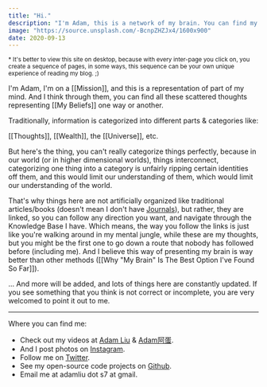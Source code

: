 ```yaml
---
title: "Hi."
description: "I'm Adam, this is a network of my brain. You can find my thoughts, journals here, and you can see that they are interlinked to each other, like nodes on a net, which means that the path you take to explore my thoughts, is very likely that it's unique to you. Isn't it interesting?"
image: "https://source.unsplash.com/-BcnpZHZJx4/1600x900"
date: 2020-09-13
---
```


<sub>* It's better to view this site on desktop, because with every inter-page you click on, you create a sequence of pages, in some ways, this sequence can be your own unique experience of reading my blog. ;)</sub>

I'm Adam, I'm on a [[Mission]], and this is a representation of part of my mind. And I think through them, you can find all these scattered thoughts representing [[My Beliefs]] one way or another.

Traditionally, information is categorized into different parts & categories like:

[[Thoughts]], [[Wealth]], the [[Universe]], etc.

But here's the thing, you can't really categorize things perfectly, because in our world (or in higher dimensional worlds), things interconnect, categorizing one thing into a category is unfairly ripping certain identities off them, and this would limit our understanding of them, which would limit our understanding of the world.

That's why things here are not artificially organized like traditional articles/books (doesn't mean I don't have [Journals](/blog/journals)), but rather, they are linked, so you can follow any direction you want, and navigate through the Knowledge Base I have. Which means, the way you follow the links is just like you're walking around in my mental jungle, while these are my thoughts, but you might be the first one to go down a route that nobody has followed before (including me). And I believe this way of presenting my brain is way better than other methods ([[Why "My Brain" Is The Best Option I've Found So Far]]).

... And more will be added, and lots of things here are constantly updated. If you see something that you think is not correct or incomplete, you are very welcomed to point it out to me.

---

Where you can find me:

- Check out my videos at [Adam Liu](https://www.youtube.com/c/AdamLiu1) & [Adam阿蛋](https://www.youtube.com/channel/UCrN59_r3TFEvLWR-fZSA4yQ).
- And I post photos on [Instagram](https://www.instagram.com/adamliuio/).
- Follow me on [Twitter](https://twitter.com/adamliuio).
- See my open-source code projects on [Github](https://github.com/adamliuio).
- Email me at adamliu dot s7 at gmail.
